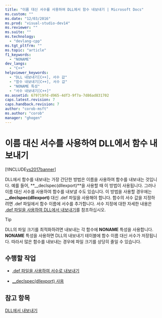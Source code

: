 ```yaml
---
title: "이름 대신 서수를 사용하여 DLL에서 함수 내보내기 | Microsoft Docs"
ms.custom: ""
ms.date: "12/03/2016"
ms.prod: "visual-studio-dev14"
ms.reviewer: ""
ms.suite: ""
ms.technology: 
  - "devlang-cpp"
ms.tgt_pltfrm: ""
ms.topic: "article"
f1_keywords: 
  - "NONAME"
dev_langs: 
  - "C++"
helpviewer_keywords: 
  - "DLL 내보내기[C++], 서수 값"
  - "함수 내보내기[C++], 서수 값"
  - "NONAME 특성"
  - "서수 내보내기[C++]"
ms.assetid: 679719fd-d965-4df3-9f7a-7d86ad831702
caps.latest.revision: 7
caps.handback.revision: 7
author: "corob-msft"
ms.author: "corob"
manager: "ghogen"
---
```

# 이름 대신 서수를 사용하여 DLL에서 함수 내보내기
[!INCLUDE[vs2017banner](../assembler/inline/includes/vs2017banner.md)]

DLL에서 함수를 내보내는 가장 간단한 방법은 이름을 사용하여 함수를 내보내는 것입니다.  예를 들어, **\_\_declspec\(dllexport\)**을 사용할 때 이 방법이 사용됩니다.  그러나 이름 대신 서수를 사용하여 함수를 내보낼 수도 있습니다.  이 방법을 사용할 경우에는 **\_\_declspec\(dllexport\)** 대신 .def 파일을 사용해야 합니다.  함수의 서수 값을 지정하려면 .def 파일에서 함수 이름에 서수를 추가합니다.  서수 지정에 대한 자세한 내용은 [.def 파일을 사용하여 DLL에서 내보내기](../build/exporting-from-a-dll-using-def-files.md)를 참조하십시오.  
  
> [!TIP]
>  DLL의 파일 크기를 최적화하려면 내보내는 각 함수에 **NONAME** 특성을 사용합니다.  **NONAME** 특성을 사용하면 DLL의 내보내기 테이블에 함수 이름 대신 서수가 저장됩니다.  따라서 많은 함수를 내보내는 경우에 파일 크기를 상당히 줄일 수 있습니다.  
  
## 수행할 작업  
  
-   [.def 파일을 사용하여 서수로 내보내기](../build/exporting-from-a-dll-using-def-files.md)  
  
-   [\_\_declspec\(dllexport\) 사용](../build/exporting-from-a-dll-using-declspec-dllexport.md)  
  
## 참고 항목  
 [DLL에서 내보내기](../build/exporting-from-a-dll.md)
